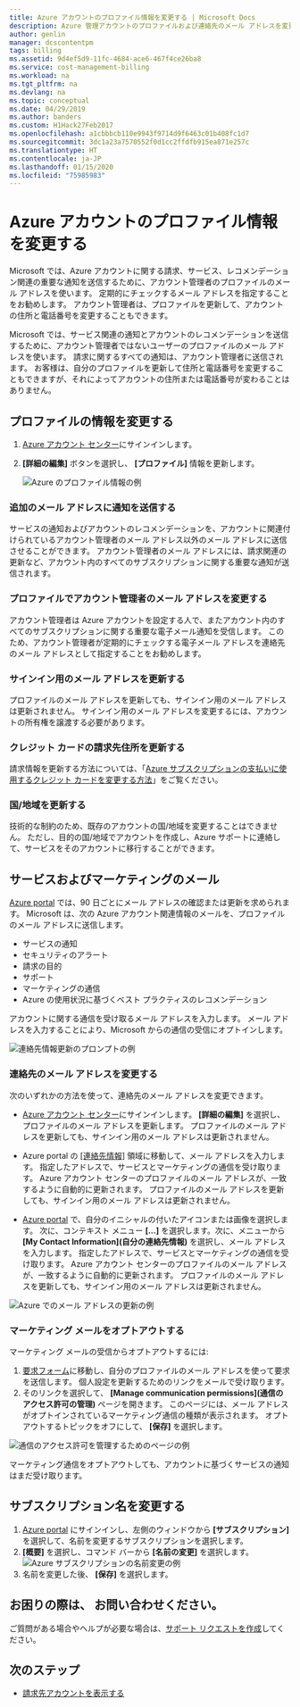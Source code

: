 ```yaml
---
title: Azure アカウントのプロファイル情報を変更する | Microsoft Docs
description: Azure 管理アカウントのプロファイルおよび連絡先のメール アドレスを変更にする方法について説明します。
author: genlin
manager: dcscontentpm
tags: billing
ms.assetid: 9d4ef5d9-11fc-4684-ace6-467f4ce26ba8
ms.service: cost-management-billing
ms.workload: na
ms.tgt_pltfrm: na
ms.devlang: na
ms.topic: conceptual
ms.date: 04/29/2019
ms.author: banders
ms.custom: H1Hack27Feb2017
ms.openlocfilehash: a1cbbbcb110e9943f9714d9f6463c01b408fc1d7
ms.sourcegitcommit: 3dc1a23a7570552f0d1cc2ffdfb915ea871e257c
ms.translationtype: HT
ms.contentlocale: ja-JP
ms.lasthandoff: 01/15/2020
ms.locfileid: "75985983"
---
```

# <a name="change-the-profile-information-for-your-azure-account"></a>Azure アカウントのプロファイル情報を変更する

Microsoft では、Azure アカウントに関する請求、サービス、レコメンデーション関連の重要な通知を送信するために、アカウント管理者のプロファイルのメール アドレスを使います。 定期的にチェックするメール アドレスを指定することをお勧めします。 アカウント管理者は、プロファイルを更新して、アカウントの住所と電話番号を変更することもできます。

Microsoft では、サービス関連の通知とアカウントのレコメンデーションを送信するために、アカウント管理者ではないユーザーのプロファイルのメール アドレスを使います。 請求に関するすべての通知は、アカウント管理者に送信されます。 お客様は、自分のプロファイルを更新して住所と電話番号を変更することもできますが、それによってアカウントの住所または電話番号が変わることはありません。

## <a name="change-your-profile-information"></a>プロファイルの情報を変更する

1. [Azure アカウント センター](https://account.azure.com/subscriptions)にサインインします。
1. **[詳細の編集]** ボタンを選択し、 **[プロファイル]** 情報を更新します。

   ![Azure のプロファイル情報の例](./media/change-azure-account-profile/profile.png)

### <a name="send-notifications-to-an-additional-email-address"></a>追加のメール アドレスに通知を送信する

サービスの通知およびアカウントのレコメンデーションを、アカウントに関連付けられているアカウント管理者のメール アドレス以外のメール アドレスに送信させることができます。 アカウント管理者のメール アドレスには、請求関連の更新など、アカウント内のすべてのサブスクリプションに関する重要な通知が送信されます。

### <a name="change-the-account-administrators-email-address-in-your-profile"></a>プロファイルでアカウント管理者のメール アドレスを変更する

アカウント管理者は Azure アカウントを設定する人で、またアカウント内のすべてのサブスクリプションに関する重要な電子メール通知を受信します。 このため、アカウント管理者が定期的にチェックする電子メール アドレスを連絡先のメール アドレスとして指定することをお勧めします。

### <a name="update-your-sign-in-email-address"></a>サインイン用のメール アドレスを更新する

プロファイルのメール アドレスを更新しても、サインイン用のメール アドレスは更新されません。 サインイン用のメール アドレスを変更するには、アカウントの所有権を譲渡する必要があります。

### <a name="update-the-billing-address-for-your-credit-card"></a>クレジット カードの請求先住所を更新する

請求情報を更新する方法については、「[Azure サブスクリプションの支払いに使用するクレジット カードを変更する方法](change-credit-card.md)」をご覧ください。

### <a name="update-your-countryregion"></a>国/地域を更新する

技術的な制約のため、既存のアカウントの国/地域を変更することはできません。 ただし、目的の国/地域でアカウントを作成し、Azure サポートに連絡して、サービスをそのアカウントに移行することができます。

## <a name="service-and-marketing-emails"></a>サービスおよびマーケティングのメール

[Azure portal](https://portal.azure.com) では、90 日ごとにメール アドレスの確認または更新を求められます。 Microsoft は、次の Azure アカウント関連情報のメールを、プロファイルのメール アドレスに送信します。

- サービスの通知
- セキュリティのアラート
- 請求の目的
- サポート
- マーケティングの通信
- Azure の使用状況に基づくベスト プラクティスのレコメンデーション

アカウントに関する通信を受け取るメール アドレスを入力します。 メール アドレスを入力することにより、Microsoft からの通信の受信にオプトインします。

![連絡先情報更新のプロンプトの例](./media/change-azure-account-profile/update-contact-information.png)

### <a name="change-your-contact-email-address"></a>連絡先のメール アドレスを変更する

次のいずれかの方法を使って、連絡先のメール アドレスを変更できます。

* [Azure アカウント センター](https://account.azure.com/subscriptions)にサインインします。 **[詳細の編集]** を選択し、プロファイルのメール アドレスを更新します。 プロファイルのメール アドレスを更新しても、サインイン用のメール アドレスは更新されません。

* Azure portal の [[連絡先情報]](https://portal.azure.com/#blade/HubsExtension/ContactInfoBlade) 領域に移動して、メール アドレスを入力します。 指定したアドレスで、サービスとマーケティングの通信を受け取ります。 Azure アカウント センターのプロファイルのメール アドレスが、一致するように自動的に更新されます。 プロファイルのメール アドレスを更新しても、サインイン用のメール アドレスは更新されません。

* [Azure portal](https://portal.azure.com/#blade/HubsExtension/ContactInfoBlade) で、自分のイニシャルの付いたアイコンまたは画像を選択します。 次に、コンテキスト メニュー **[...]** を選択します。次に、メニューから **[My Contact Information]\(自分の連絡先情報\)** を選択し、メール アドレスを入力します。 指定したアドレスで、サービスとマーケティングの通信を受け取ります。 Azure アカウント センターのプロファイルのメール アドレスが、一致するように自動的に更新されます。 プロファイルのメール アドレスを更新しても、サインイン用のメール アドレスは更新されません。

![Azure でのメール アドレスの更新の例](./media/change-azure-account-profile/azure-contact-information.png)

### <a name="opt-out-of-marketing-emails"></a>マーケティング メールをオプトアウトする

マーケティング メールの受信からオプトアウトするには:

1. [要求フォーム](https://account.microsoft.com/profile/permissions-link-request)に移動し、自分のプロファイルのメール アドレスを使って要求を送信します。 個人設定を更新するためのリンクをメールで受け取ります。
2. そのリンクを選択して、 **[Manage communication permissions]\(通信のアクセス許可の管理\)** ページを開きます。 このページには、メール アドレスがオプトインされているマーケティング通信の種類が表示されます。 オプトアウトするトピックをオフにして、 **[保存]** を選択します。

![通信のアクセス許可を管理するためのページの例](./media/change-azure-account-profile/manage-communication-permissions.png)

マーケティング通信をオプトアウトしても、アカウントに基づくサービスの通知はまだ受け取ります。

## <a name="change-the-subscription-name"></a>サブスクリプション名を変更する

1. [Azure portal](https://portal.azure.com) にサインインし、左側のウィンドウから **[サブスクリプション]** を選択して、名前を変更するサブスクリプションを選択します。
1. **[概要]** を選択し、コマンド バーから **[名前の変更]** を選択します。
    ![Azure サブスクリプションの名前変更の例](./media/change-azure-account-profile/rename-sub.png)
1. 名前を変更した後、 **[保存]** を選択します。

## <a name="need-help-contact-us"></a>お困りの際は、 お問い合わせください。

ご質問がある場合やヘルプが必要な場合は、[サポート リクエストを作成](https://go.microsoft.com/fwlink/?linkid=2083458)してください。

## <a name="next-steps"></a>次のステップ
- [請求先アカウントを表示する](view-all-accounts.md)
